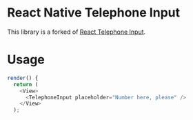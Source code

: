 # React Native Telephone Input

This library is a forked of [React Telephone Input](https://github.com/mukeshsoni/react-telephone-input).

# Usage

```javascript
render() {
  return (
    <View>
      <TelephoneInput placeholder="Number here, please" />
    </View>
  );

```
